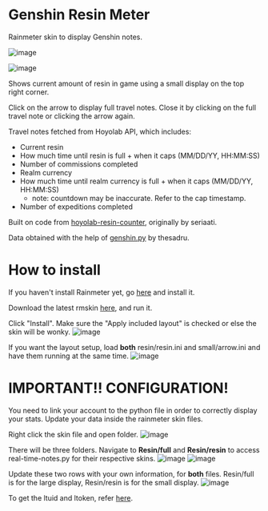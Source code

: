 # Genshin Resin Meter
Rainmeter skin to display Genshin notes.

![image](https://github.com/eileenthg/resin-meter/assets/40307498/5371ac10-6293-49e8-a0a5-deb33496e482)

![image](https://github.com/eileenthg/resin-meter/assets/40307498/ebabfac7-05d8-4951-8b54-1c0e69724b4e)

Shows current amount of resin in game using a small display on the top right corner.

Click on the arrow to display full travel notes. Close it by clicking on the full travel note or clicking the arrow again.

Travel notes fetched from Hoyolab API, which includes:
- Current resin
- How much time until resin is full + when it caps (MM/DD/YY, HH:MM:SS)
- Number of commissions completed
- Realm currency
- How much time until realm currency is full + when it caps (MM/DD/YY, HH:MM:SS)
  - note: countdown may be inaccurate. Refer to the cap timestamp.
- Number of expeditions completed

Built on code from [hoyolab-resin-counter](https://github.com/eileenthg/hoyolab-resin-counter-3.0/blob/main/README.md), originally by seriaati.

Data obtained with the help of [genshin.py](https://github.com/thesadru/genshin.py) by thesadru.

# How to install
If you haven't install Rainmeter yet, go [here](https://www.rainmeter.net/) and install it.

Download the latest rmskin [here](https://github.com/eileenthg/resin-meter/releases/), and run it.

Click "Install". Make sure the "Apply included layout" is checked or else the skin will be wonky.
![image](https://github.com/eileenthg/resin-meter/assets/40307498/db29b7f6-b13f-4699-aa28-74cb3caab14c)

If you want the layout setup, load **both** resin/resin.ini and small/arrow.ini and have them running at the same time.
![image](https://github.com/eileenthg/resin-meter/assets/40307498/fa35c0c7-b494-4b7f-9530-e168cd0fc009)

# IMPORTANT!! CONFIGURATION!
You need to link your account to the python file in order to correctly display your stats. Update your data inside the rainmeter skin files.

Right click the skin file and open folder.
![image](https://github.com/eileenthg/resin-meter/assets/40307498/ca8f9406-886a-4834-a116-02b20eb10d3d)

There will be three folders. Navigate to **Resin/full** and **Resin/resin** to access real-time-notes.py for their respective skins.
![image](https://github.com/eileenthg/resin-meter/assets/40307498/5f6dfd84-4a9a-4b74-807d-b4d3b8dad315)
![image](https://github.com/eileenthg/resin-meter/assets/40307498/0455e585-75ea-4a70-a882-818b3f0d5920)

Update these two rows with your own information, for **both** files. Resin/full is for the large display, Resin/resin is for the small display.
![image](https://github.com/eileenthg/resin-meter/assets/40307498/23af1cc7-70bb-4caf-91fd-b9d3bbd1693e)

To get the ltuid and ltoken, refer [here](https://thesadru.github.io/genshin.py/authentication/#how-can-i-get-my-cookies).

